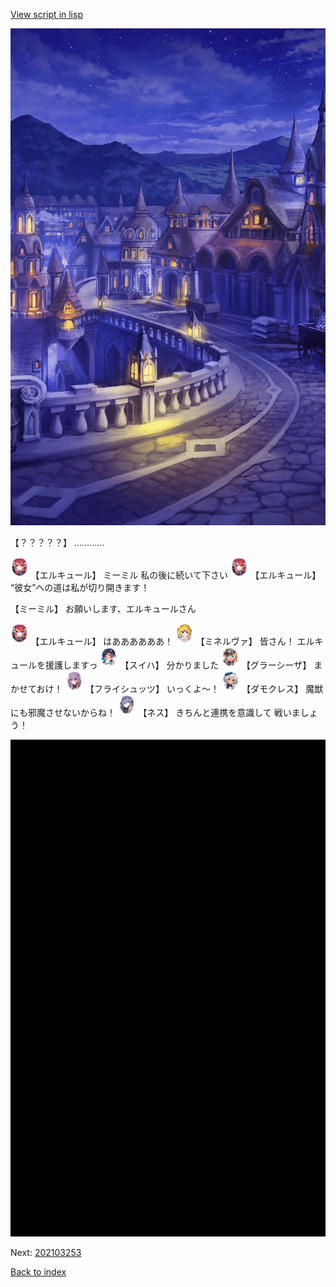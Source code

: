 [View script in lisp](../scripts/202103251.txt)

![town_night_2.png](../images/backgrounds/town_night_2.png)

【？？？？？】
…………

<img src="../images/units/202511.png" alt="202511.png" height="34"/>
【エルキュール】
ミーミル
私の後に続いて下さい

<img src="../images/units/202511.png" alt="202511.png" height="34"/>
【エルキュール】
“彼女”への道は私が切り開きます！

【ミーミル】
お願いします、エルキュールさん

<img src="../images/units/202511.png" alt="202511.png" height="34"/>
【エルキュール】
はああああああ！

<img src="../images/units/302511.png" alt="302511.png" height="34"/>
【ミネルヴァ】
皆さん！
エルキュールを援護しますっ

<img src="../images/units/6401711.png" alt="6401711.png" height="34"/>
【スイハ】
分かりました

<img src="../images/units/302611.png" alt="302611.png" height="34"/>
【グラーシーザ】
まかせておけ！

<img src="../images/units/502711.png" alt="502711.png" height="34"/>
【フライシュッツ】
いっくよ～！

<img src="../images/units/103511.png" alt="103511.png" height="34"/>
【ダモクレス】
魔獣にも邪魔させないからね！

<img src="../images/units/602011.png" alt="602011.png" height="34"/>
【ネス】
きちんと連携を意識して
戦いましょう！

![bg_black.png](../images/backgrounds/bg_black.png)


Next: [202103253](202103253.md)

[Back to index](index.md)
